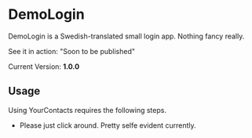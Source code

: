 DemoLogin
============

DemoLogin is a Swedish-translated small login app. Nothing fancy really. 

See it in action: "Soon to be published"

Current Version: **1.0.0**

Usage
-----

Using YourContacts requires the following steps.

* Please just click around. Pretty selfe evident currently. 
